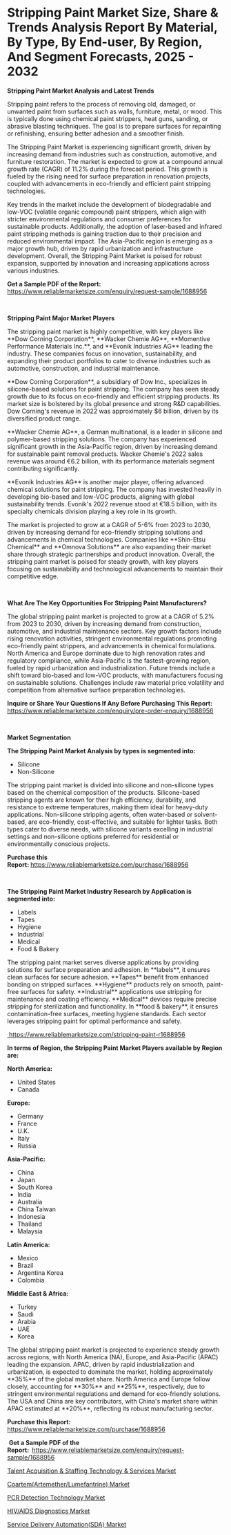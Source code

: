 <p><h1>Stripping Paint Market Size, Share & Trends Analysis Report By Material, By Type, By End-user, By Region, And Segment Forecasts, 2025 - 2032</h1></p><p><strong>Stripping Paint Market Analysis and Latest Trends</strong></p>
<p><p>Stripping paint refers to the process of removing old, damaged, or unwanted paint from surfaces such as walls, furniture, metal, or wood. This is typically done using chemical paint strippers, heat guns, sanding, or abrasive blasting techniques. The goal is to prepare surfaces for repainting or refinishing, ensuring better adhesion and a smoother finish.</p><p>The Stripping Paint Market is experiencing significant growth, driven by increasing demand from industries such as construction, automotive, and furniture restoration. The market is expected to grow at a compound annual growth rate (CAGR) of 11.2% during the forecast period. This growth is fueled by the rising need for surface preparation in renovation projects, coupled with advancements in eco-friendly and efficient paint stripping technologies.</p><p>Key trends in the market include the development of biodegradable and low-VOC (volatile organic compound) paint strippers, which align with stricter environmental regulations and consumer preferences for sustainable products. Additionally, the adoption of laser-based and infrared paint stripping methods is gaining traction due to their precision and reduced environmental impact. The Asia-Pacific region is emerging as a major growth hub, driven by rapid urbanization and infrastructure development. Overall, the Stripping Paint Market is poised for robust expansion, supported by innovation and increasing applications across various industries.</p></p>
<p><strong>Get a Sample PDF of the Report:&nbsp;</strong> <a href="https://www.reliablemarketsize.com/enquiry/request-sample/1688956?utm_campaign=1832&utm_medium=2&utm_source=Github&utm_content=ia&utm_term=24012025&utm_id=stripping-paint">https://www.reliablemarketsize.com/enquiry/request-sample/1688956</a></p>
<p>&nbsp;</p>
<p><strong>Stripping Paint Major Market Players</strong></p>
<p><p>The stripping paint market is highly competitive, with key players like **Dow Corning Corporation**, **Wacker Chemie AG**, **Momentive Performance Materials Inc.**, and **Evonik Industries AG** leading the industry. These companies focus on innovation, sustainability, and expanding their product portfolios to cater to diverse industries such as automotive, construction, and industrial maintenance.</p><p>**Dow Corning Corporation**, a subsidiary of Dow Inc., specializes in silicone-based solutions for paint stripping. The company has seen steady growth due to its focus on eco-friendly and efficient stripping products. Its market size is bolstered by its global presence and strong R&D capabilities. Dow Corning's revenue in 2022 was approximately $6 billion, driven by its diversified product range.</p><p>**Wacker Chemie AG**, a German multinational, is a leader in silicone and polymer-based stripping solutions. The company has experienced significant growth in the Asia-Pacific region, driven by increasing demand for sustainable paint removal products. Wacker Chemie's 2022 sales revenue was around €6.2 billion, with its performance materials segment contributing significantly.</p><p>**Evonik Industries AG** is another major player, offering advanced chemical solutions for paint stripping. The company has invested heavily in developing bio-based and low-VOC products, aligning with global sustainability trends. Evonik's 2022 revenue stood at €18.5 billion, with its specialty chemicals division playing a key role in its growth.</p><p>The market is projected to grow at a CAGR of 5-6% from 2023 to 2030, driven by increasing demand for eco-friendly stripping solutions and advancements in chemical technologies. Companies like **Shin-Etsu Chemical** and **Omnova Solutions** are also expanding their market share through strategic partnerships and product innovation. Overall, the stripping paint market is poised for steady growth, with key players focusing on sustainability and technological advancements to maintain their competitive edge.</p></p>
<p>&nbsp;</p>
<p><strong>What Are The Key Opportunities For Stripping Paint Manufacturers?</strong></p>
<p><p>The global stripping paint market is projected to grow at a CAGR of 5.2% from 2023 to 2030, driven by increasing demand from construction, automotive, and industrial maintenance sectors. Key growth factors include rising renovation activities, stringent environmental regulations promoting eco-friendly paint strippers, and advancements in chemical formulations. North America and Europe dominate due to high renovation rates and regulatory compliance, while Asia-Pacific is the fastest-growing region, fueled by rapid urbanization and industrialization. Future trends include a shift toward bio-based and low-VOC products, with manufacturers focusing on sustainable solutions. Challenges include raw material price volatility and competition from alternative surface preparation technologies.</p></p>
<p><strong>Inquire or Share Your Questions If Any Before Purchasing This Report:</strong> <a href="https://www.reliablemarketsize.com/enquiry/pre-order-enquiry/1688956?utm_campaign=1832&utm_medium=2&utm_source=Github&utm_content=ia&utm_term=24012025&utm_id=stripping-paint">https://www.reliablemarketsize.com/enquiry/pre-order-enquiry/1688956</a></p>
<p>&nbsp;</p>
<p><strong>Market Segmentation</strong></p>
<p><strong>The Stripping Paint Market Analysis by types is segmented into:</strong></p>
<p><ul><li>Silicone</li><li>Non-Silicone</li></ul></p>
<p><p>The stripping paint market is divided into silicone and non-silicone types based on the chemical composition of the products. Silicone-based stripping agents are known for their high efficiency, durability, and resistance to extreme temperatures, making them ideal for heavy-duty applications. Non-silicone stripping agents, often water-based or solvent-based, are eco-friendly, cost-effective, and suitable for lighter tasks. Both types cater to diverse needs, with silicone variants excelling in industrial settings and non-silicone options preferred for residential or environmentally conscious projects.</p></p>
<p><strong>Purchase this Report:&nbsp;</strong><a href="https://www.reliablemarketsize.com/purchase/1688956?utm_campaign=1832&utm_medium=2&utm_source=Github&utm_content=ia&utm_term=24012025&utm_id=stripping-paint">https://www.reliablemarketsize.com/purchase/1688956</a></p>
<p>&nbsp;</p>
<p><strong>The Stripping Paint Market Industry Research by Application is segmented into:</strong></p>
<p><ul><li>Labels</li><li>Tapes</li><li>Hygiene</li><li>Industrial</li><li>Medical</li><li>Food & Bakery</li></ul></p>
<p><p>The stripping paint market serves diverse applications by providing solutions for surface preparation and adhesion. In **labels**, it ensures clean surfaces for secure adhesion. **Tapes** benefit from enhanced bonding on stripped surfaces. **Hygiene** products rely on smooth, paint-free surfaces for safety. **Industrial** applications use stripping for maintenance and coating efficiency. **Medical** devices require precise stripping for sterilization and functionality. In **food & bakery**, it ensures contamination-free surfaces, meeting hygiene standards. Each sector leverages stripping paint for optimal performance and safety.</p></p>
<p><a href="https://www.reliablemarketsize.com/stripping-paint-r1688956?utm_campaign=1832&utm_medium=2&utm_source=Github&utm_content=ia&utm_term=24012025&utm_id=stripping-paint">&nbsp;https://www.reliablemarketsize.com/stripping-paint-r1688956</a></p>
<p><strong>In terms of Region, the Stripping Paint Market Players available by Region are:</strong></p>
<p>
    <p> <strong> North America: </strong>
        <ul>
            <li>United States</li>
            <li>Canada</li>
        </ul>
        </p> 
    <p> <strong> Europe: </strong>
        <ul>
            <li>Germany</li>
            <li>France</li>
            <li>U.K.</li>
            <li>Italy</li>
            <li>Russia</li>
        </ul>
        </p> 
    <p> <strong> Asia-Pacific: </strong>
        <ul>
            <li>China</li>
            <li>Japan</li>
            <li>South Korea</li>
            <li>India</li>
            <li>Australia</li>
            <li>China Taiwan</li>
            <li>Indonesia</li>
            <li>Thailand</li>
            <li>Malaysia</li>
        </ul>
        </p> 
    <p> <strong> Latin America: </strong>
        <ul>
            <li>Mexico</li>
            <li>Brazil</li>
            <li>Argentina Korea</li>
            <li>Colombia</li>
        </ul>
        </p> 
    <p> <strong> Middle East & Africa: </strong>
        <ul>
            <li>Turkey</li>
            <li>Saudi</li>
            <li>Arabia</li>
            <li>UAE</li>
            <li>Korea</li>
        </ul>
    </p>
    </p>
<p><p>The global stripping paint market is projected to experience steady growth across regions, with North America (NA), Europe, and Asia-Pacific (APAC) leading the expansion. APAC, driven by rapid industrialization and urbanization, is expected to dominate the market, holding approximately **35%** of the global market share. North America and Europe follow closely, accounting for **30%** and **25%**, respectively, due to stringent environmental regulations and demand for eco-friendly solutions. The USA and China are key contributors, with China's market share within APAC estimated at **20%**, reflecting its robust manufacturing sector.</p></p>
<p><strong>Purchase this Report: </strong><a href="https://www.reliablemarketsize.com/purchase/1688956?utm_campaign=1832&utm_medium=2&utm_source=Github&utm_content=ia&utm_term=24012025&utm_id=stripping-paint">https://www.reliablemarketsize.com/purchase/1688956</a></p>
<p>&nbsp;<strong>Get a Sample PDF of the Report:&nbsp;&nbsp;</strong><a href="https://www.reliablemarketsize.com/enquiry/request-sample/1688956?utm_campaign=1832&utm_medium=2&utm_source=Github&utm_content=ia&utm_term=24012025&utm_id=stripping-paint">https://www.reliablemarketsize.com/enquiry/request-sample/1688956</a></p>
<p><strong></strong></p>
<p><p><a href="https://www.linkedin.com/pulse/growth-segmentation-64-cagr-forecast-talent-acquisition-hspfc?utm_campaign=1832&utm_medium=2&utm_source=Github&utm_content=ia&utm_term=24012025&utm_id=stripping-paint">Talent Acquisition & Staffing Technology & Services Market</a></p><p><a href="https://www.linkedin.com/pulse/analyzing-coartemartemetherlumefantrine-market-dynamics-growth-qu0ue?utm_campaign=1832&utm_medium=2&utm_source=Github&utm_content=ia&utm_term=24012025&utm_id=stripping-paint">Coartem(Artemether/Lumefantrine) Market</a></p><p><a href="https://www.linkedin.com/pulse/exploring-pcr-detection-technology-market-dynamics-global-oh9of?utm_campaign=1832&utm_medium=2&utm_source=Github&utm_content=ia&utm_term=24012025&utm_id=stripping-paint">PCR Detection Technology Market</a></p><p><a href="https://www.linkedin.com/pulse/hivaids-diagnostics-market-insight-financial-status-ozehc?utm_campaign=1832&utm_medium=2&utm_source=Github&utm_content=ia&utm_term=24012025&utm_id=stripping-paint">HIV/AIDS Diagnostics Market</a></p><p><a href="https://www.linkedin.com/pulse/aglobalservice-delivery-automationsda-market-analysis-hj60c?utm_campaign=1832&utm_medium=2&utm_source=Github&utm_content=ia&utm_term=24012025&utm_id=stripping-paint">Service Delivery Automation(SDA) Market</a></p></p>